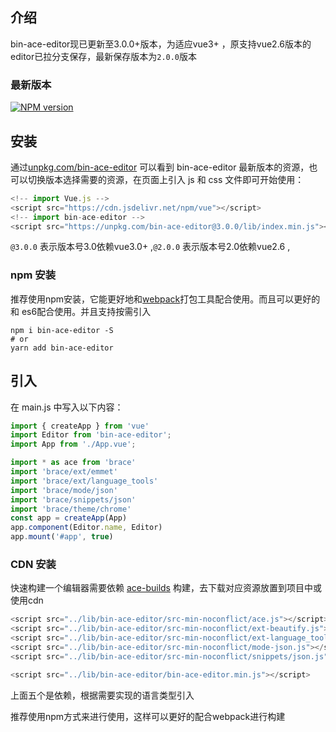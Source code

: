 ## 介绍

bin-ace-editor现已更新至3.0.0+版本，为适应vue3+ ，原支持vue2.6版本的editor已拉分支保存，最新保存版本为`2.0.0`版本

### 最新版本

[![NPM version](https://img.shields.io/npm/v/bin-ace-editor.svg)](https://www.npmjs.com/package/bin-ace-editor)

## 安装

通过[unpkg.com/bin-ace-editor](https://unpkg.com/bin-ace-editor/) 可以看到 bin-ace-editor
最新版本的资源，也可以切换版本选择需要的资源，在页面上引入 js 和 css
文件即可开始使用：

```javascript
<!-- import Vue.js -->
<script src="https://cdn.jsdelivr.net/npm/vue"></script>
<!-- import bin-ace-editor -->
<script src="https://unpkg.com/bin-ace-editor@3.0.0/lib/index.min.js"></script>
```

`@3.0.0` 表示版本号3.0依赖vue3.0+ ,`@2.0.0` 表示版本号2.0依赖vue2.6 ,

### npm 安装

推荐使用npm安装，它能更好地和[webpack](https://webpack.js.org/)打包工具配合使用。而且可以更好的和
es6配合使用。并且支持按需引入

```shell
npm i bin-ace-editor -S
# or 
yarn add bin-ace-editor
```

## 引入

在 main.js 中写入以下内容：

```javascript
import { createApp } from 'vue'
import Editor from 'bin-ace-editor';
import App from './App.vue';

import * as ace from 'brace'
import 'brace/ext/emmet'
import 'brace/ext/language_tools'
import 'brace/mode/json'
import 'brace/snippets/json'
import 'brace/theme/chrome'
const app = createApp(App)
app.component(Editor.name, Editor)
app.mount('#app', true)
```

### CDN 安装

快速构建一个编辑器需要依赖 [ace-builds](https://github.com/ajaxorg/ace-builds/) 构建，去下载对应资源放置到项目中或使用cdn

```javascript
<script src="../lib/bin-ace-editor/src-min-noconflict/ace.js"></script>
<script src="../lib/bin-ace-editor/src-min-noconflict/ext-beautify.js"></script>
<script src="../lib/bin-ace-editor/src-min-noconflict/ext-language_tools.js"></script>
<script src="../lib/bin-ace-editor/src-min-noconflict/mode-json.js"></script>
<script src="../lib/bin-ace-editor/src-min-noconflict/snippets/json.js"></script>

<script src="../lib/bin-ace-editor/bin-ace-editor.min.js"></script>
```

上面五个是依赖，根据需要实现的语言类型引入


推荐使用npm方式来进行使用，这样可以更好的配合webpack进行构建
